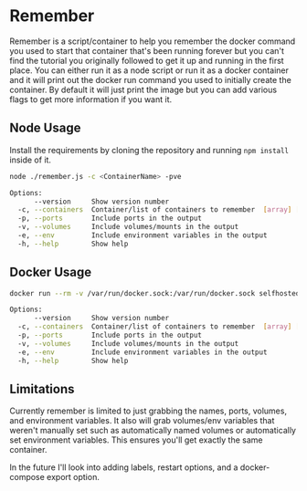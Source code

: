 # Remember
Remember is a script/container to help you remember the docker command you used to start that container that's been running forever but you can't find the tutorial you originally followed to get it up and running in the first place. You can either run it as a node script or run it as a docker container and it will print out the docker run command you used to initially create the container. By default it will just print the image but you can add various flags to get more information if you want it.

## Node Usage
Install the requirements by cloning the repository and running `npm install` inside of it.

```bash
node ./remember.js -c <ContainerName> -pve

Options:
      --version     Show version number                                [boolean]
  -c, --containers  Container/list of containers to remember  [array] [required]
  -p, --ports       Include ports in the output                        [boolean]
  -v, --volumes     Include volumes/mounts in the output               [boolean]
  -e, --env         Include environment variables in the output        [boolean]
  -h, --help        Show help                                          [boolean]
```

## Docker Usage

```bash
docker run --rm -v /var/run/docker.sock:/var/run/docker.sock selfhostedpro/remember -c <ContainerName> (-pve)

Options:
      --version     Show version number                                [boolean]
  -c, --containers  Container/list of containers to remember  [array] [required]
  -p, --ports       Include ports in the output                        [boolean]
  -v, --volumes     Include volumes/mounts in the output               [boolean]
  -e, --env         Include environment variables in the output        [boolean]
  -h, --help        Show help                                          [boolean]
```

## Limitations
Currently remember is limited to just grabbing the names, ports, volumes, and environment variables. It also will grab volumes/env variables that weren't manually set such as automatically named volumes or automatically set environment variables. This ensures you'll get exactly the same container.

In the future I'll look into adding labels, restart options, and a docker-compose export option.
